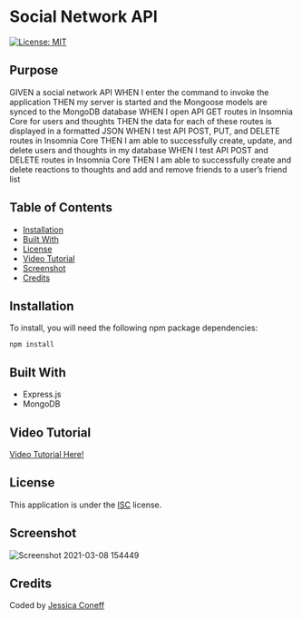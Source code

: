 # Social Network API
[![License: MIT](https://img.shields.io/badge/License-ISC-yellow.svg)](https://opensource.org/licenses/ISC)
## Purpose
GIVEN a social network API
WHEN I enter the command to invoke the application
THEN my server is started and the Mongoose models are synced to the MongoDB database
WHEN I open API GET routes in Insomnia Core for users and thoughts
THEN the data for each of these routes is displayed in a formatted JSON
WHEN I test API POST, PUT, and DELETE routes in Insomnia Core
THEN I am able to successfully create, update, and delete users and thoughts in my database
WHEN I test API POST and DELETE routes in Insomnia Core
THEN I am able to successfully create and delete reactions to thoughts and add and remove friends to a user’s friend list

## Table of Contents
* [Installation](#Installation)
* [Built With](#Built-With)
* [License](#License)
* [Video Tutorial](#Video-Tutorial)
* [Screenshot](#Screenshot)
* [Credits](#Credits)

## Installation
To install, you will need the following npm package dependencies: 
```
npm install
```

## Built With
* Express.js
* MongoDB

## Video Tutorial
[Video Tutorial Here!](https://drive.google.com/file/d/1ltYlD-wUtMRKI6xybAdu6Cv-ev30c0sZ/view)
## License
This application is under the [ISC](https://opensource.org/licenses/ISC) license.

## Screenshot
![Screenshot 2021-03-08 154449](https://user-images.githubusercontent.com/65797801/110379812-4a157e80-8025-11eb-8039-97d39ef2e0d2.png)

## Credits
Coded by [Jessica Coneff](https://github.com/jconeff)
